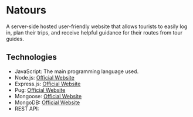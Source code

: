 # Natours
A server-side hosted user-friendly website that allows tourists to easily log in, plan their trips, and receive helpful guidance for their routes from tour guides.

## Technologies

- JavaScript: The main programming language used.
- Node.js: [Official Website](https://nodejs.org/)
- Express.js: [Official Website](https://expressjs.com/)
- Pug: [Official Website](https://pugjs.org/)
- Mongoose: [Official Website](https://mongoosejs.com/)
- MongoDB: [Official Website](https://www.mongodb.com/)
- REST API:
